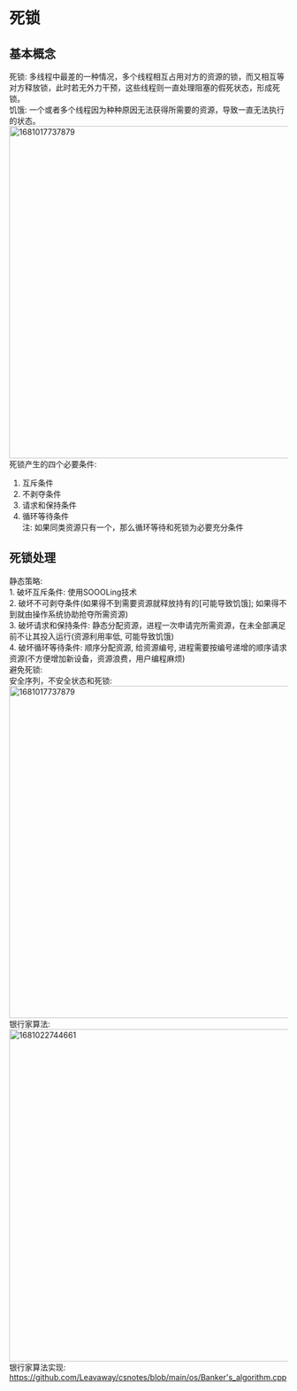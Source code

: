 # 死锁
  ## 基本概念
  死锁: 多线程中最差的一种情况，多个线程相互占用对方的资源的锁，而又相互等对方释放锁，此时若无外力干预，这些线程则一直处理阻塞的假死状态，形成死锁。<br/>
  饥饿: 一个或者多个线程因为种种原因无法获得所需要的资源，导致一直无法执行的状态。<br/>
<img width="600" alt="1681017737879" src="https://user-images.githubusercontent.com/86211987/230755905-1f75a36c-ce68-4a91-bf21-d3537815518a.png"><br/>
  死锁产生的四个必要条件:<br/>
  1. 互斥条件<br/>
  2. 不剥夺条件<br/>
  3. 请求和保持条件<br/>
  4. 循环等待条件<br/>
  注: 如果同类资源只有一个，那么循环等待和死锁为必要充分条件<br/>
  ## 死锁处理
   静态策略: <br/>
    1. 破坏互斥条件: 使用SOOOLing技术<br/>
    2. 破坏不可剥夺条件(如果得不到需要资源就释放持有的[可能导致饥饿]; 如果得不到就由操作系统协助抢夺所需资源)<br/>
    3. 破坏请求和保持条件: 静态分配资源，进程一次申请完所需资源，在未全部满足前不让其投入运行(资源利用率低, 可能导致饥饿)<br/>
    4. 破坏循环等待条件: 顺序分配资源, 给资源编号, 进程需要按编号递增的顺序请求资源(不方便增加新设备，资源浪费，用户编程麻烦)<br/>
   避免死锁: <br/>
    安全序列，不安全状态和死锁: <br/>
    <img width="600" alt="1681017737879" src="https://user-images.githubusercontent.com/86211987/230758214-d9c07b7b-436b-4925-b06d-893a28643e54.png"><br/>
    银行家算法: <br/>
    <img width="600" alt="1681022744661" src="https://user-images.githubusercontent.com/86211987/230758649-7c7991ff-00b1-4d5c-a350-802771fabf4c.png"><br/>
    银行家算法实现: <br/>
    https://github.com/Leavaway/csnotes/blob/main/os/Banker's_algorithm.cpp <br/>
    

